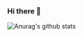 ### Hi there 👋

![Anurag's github stats](https://github-readme-stats.vercel.app/api?username=sedhossein&show_icons=true&theme=calm)
